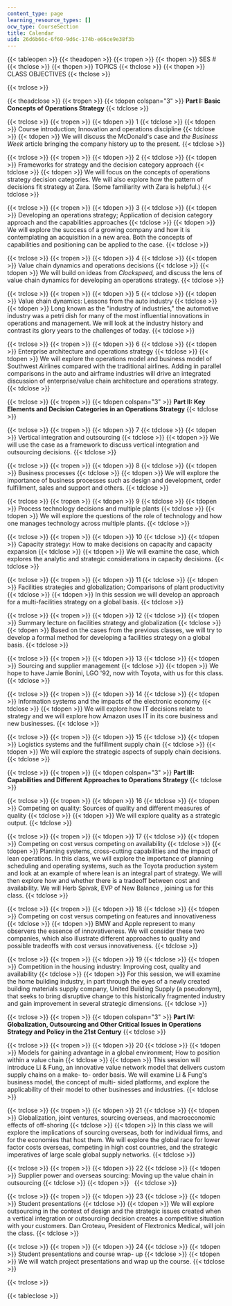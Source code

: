 ```yaml
---
content_type: page
learning_resource_types: []
ocw_type: CourseSection
title: Calendar
uid: 26d6b66c-6f60-9d6c-174b-e66ce9e38f3b
---
```


{{< tableopen >}}
{{< theadopen >}}
{{< tropen >}}
{{< thopen >}}
SES #
{{< thclose >}}
{{< thopen >}}
TOPICS
{{< thclose >}}
{{< thopen >}}
CLASS OBJECTIVES
{{< thclose >}}

{{< trclose >}}

{{< theadclose >}}
{{< tropen >}}
{{< tdopen colspan="3" >}}
**Part I: Basic Concepts of Operations Strategy**
{{< tdclose >}}

{{< trclose >}}
{{< tropen >}}
{{< tdopen >}}
1
{{< tdclose >}}
{{< tdopen >}}
Course introduction; Innovation and operations discipline
{{< tdclose >}}
{{< tdopen >}}
We will discuss the McDonald's case and _the Business Week_ article bringing the company history up to the present.
{{< tdclose >}}

{{< trclose >}}
{{< tropen >}}
{{< tdopen >}}
2
{{< tdclose >}}
{{< tdopen >}}
Frameworks for strategy and the decision category approach
{{< tdclose >}}
{{< tdopen >}}
We will focus on the concepts of operations strategy decision categories. We will also explore how the pattern of decisions fit strategy at Zara. (Some familiarity with Zara is helpful.)
{{< tdclose >}}

{{< trclose >}}
{{< tropen >}}
{{< tdopen >}}
3
{{< tdclose >}}
{{< tdopen >}}
Developing an operations strategy; Application of decision category approach and the capabilities approaches
{{< tdclose >}}
{{< tdopen >}}
We will explore the success of a growing company and how it is contemplating an acquisition in a new area. Both the concepts of capabilities and positioning can be applied to the case.
{{< tdclose >}}

{{< trclose >}}
{{< tropen >}}
{{< tdopen >}}
4
{{< tdclose >}}
{{< tdopen >}}
Value chain dynamics and operations decisions
{{< tdclose >}}
{{< tdopen >}}
We will build on ideas from _Clockspeed,_ and discuss the lens of value chain dynamics for developing an operations strategy.
{{< tdclose >}}

{{< trclose >}}
{{< tropen >}}
{{< tdopen >}}
5
{{< tdclose >}}
{{< tdopen >}}
Value chain dynamics: Lessons from the auto industry
{{< tdclose >}}
{{< tdopen >}}
Long known as the "industry of industries," the automotive industry was a petri dish for many of the most influential innovations in operations and management. We will look at the industry history and contrast its glory years to the challenges of today.
{{< tdclose >}}

{{< trclose >}}
{{< tropen >}}
{{< tdopen >}}
6
{{< tdclose >}}
{{< tdopen >}}
Enterprise architecture and operations strategy
{{< tdclose >}}
{{< tdopen >}}
We will explore the operations model and business model of Southwest Airlines compared with the traditional airlines. Adding in parallel comparisons in the auto and airframe industries will drive an integrated discussion of enterprise/value chain architecture and operations strategy.
{{< tdclose >}}

{{< trclose >}}
{{< tropen >}}
{{< tdopen colspan="3" >}}
**Part II: Key Elements and Decision Categories in an Operations Strategy**
{{< tdclose >}}

{{< trclose >}}
{{< tropen >}}
{{< tdopen >}}
7
{{< tdclose >}}
{{< tdopen >}}
Vertical integration and outsourcing
{{< tdclose >}}
{{< tdopen >}}
We will use the case as a framework to discuss vertical integration and outsourcing decisions.
{{< tdclose >}}

{{< trclose >}}
{{< tropen >}}
{{< tdopen >}}
8
{{< tdclose >}}
{{< tdopen >}}
Business processes
{{< tdclose >}}
{{< tdopen >}}
We will explore the importance of business processes such as design and development, order fulfillment, sales and support and others.
{{< tdclose >}}

{{< trclose >}}
{{< tropen >}}
{{< tdopen >}}
9
{{< tdclose >}}
{{< tdopen >}}
Process technology decisions and multiple plants
{{< tdclose >}}
{{< tdopen >}}
We will explore the questions of the role of technology and how one manages technology across multiple plants.
{{< tdclose >}}

{{< trclose >}}
{{< tropen >}}
{{< tdopen >}}
10
{{< tdclose >}}
{{< tdopen >}}
Capacity strategy: How to make decisions on capacity and capacity expansion
{{< tdclose >}}
{{< tdopen >}}
We will examine the case, which explores the analytic and strategic considerations in capacity decisions.
{{< tdclose >}}

{{< trclose >}}
{{< tropen >}}
{{< tdopen >}}
11
{{< tdclose >}}
{{< tdopen >}}
Facilities strategies and globalization; Comparisons of plant productivity
{{< tdclose >}}
{{< tdopen >}}
In this session we will develop an approach for a multi-facilities strategy on a global basis.
{{< tdclose >}}

{{< trclose >}}
{{< tropen >}}
{{< tdopen >}}
12
{{< tdclose >}}
{{< tdopen >}}
Summary lecture on facilities strategy and globalization
{{< tdclose >}}
{{< tdopen >}}
Based on the cases from the previous classes, we will try to develop a formal method for developing a facilities strategy on a global basis.
{{< tdclose >}}

{{< trclose >}}
{{< tropen >}}
{{< tdopen >}}
13
{{< tdclose >}}
{{< tdopen >}}
Sourcing and supplier management
{{< tdclose >}}
{{< tdopen >}}
We hope to have Jamie Bonini, LGO '92, now with Toyota, with us for this class.
{{< tdclose >}}

{{< trclose >}}
{{< tropen >}}
{{< tdopen >}}
14
{{< tdclose >}}
{{< tdopen >}}
Information systems and the impacts of the electronic economy
{{< tdclose >}}
{{< tdopen >}}
We will explore how IT decisions relate to strategy and we will explore how Amazon uses IT in its core business and new businesses.
{{< tdclose >}}

{{< trclose >}}
{{< tropen >}}
{{< tdopen >}}
15
{{< tdclose >}}
{{< tdopen >}}
Logistics systems and the fulfillment supply chain
{{< tdclose >}}
{{< tdopen >}}
We will explore the strategic aspects of supply chain decisions.
{{< tdclose >}}

{{< trclose >}}
{{< tropen >}}
{{< tdopen colspan="3" >}}
**Part III: Capabilities and Different Approaches to Operations Strategy**
{{< tdclose >}}

{{< trclose >}}
{{< tropen >}}
{{< tdopen >}}
16
{{< tdclose >}}
{{< tdopen >}}
Competing on quality: Sources of quality and different measures of quality
{{< tdclose >}}
{{< tdopen >}}
We will explore quality as a strategic output.
{{< tdclose >}}

{{< trclose >}}
{{< tropen >}}
{{< tdopen >}}
17
{{< tdclose >}}
{{< tdopen >}}
Competing on cost versus competing on availability
{{< tdclose >}}
{{< tdopen >}}
Planning systems, cross-cutting capabilities and the impact of lean operations. In this class, we will explore the importance of planning scheduling and operating systems, such as the Toyota production system and look at an example of where lean is an integral part of strategy. We will then explore how and whether there is a tradeoff between cost and availability. We will Herb Spivak, EVP of New Balance , joining us for this class.
{{< tdclose >}}

{{< trclose >}}
{{< tropen >}}
{{< tdopen >}}
18
{{< tdclose >}}
{{< tdopen >}}
Competing on cost versus competing on features and innovativeness
{{< tdclose >}}
{{< tdopen >}}
BMW and Apple represent to many observers the essence of innovativeness. We will consider these two companies, which also illustrate different approaches to quality and possible tradeoffs with cost versus innovativeness.
{{< tdclose >}}

{{< trclose >}}
{{< tropen >}}
{{< tdopen >}}
19
{{< tdclose >}}
{{< tdopen >}}
Competition in the housing industry: Improving cost, quality and availability
{{< tdclose >}}
{{< tdopen >}}
For this session, we will examine the home building industry, in part through the eyes of a newly created building materials supply company, United Building Supply (a pseudonym), that seeks to bring disruptive change to this historically fragmented industry and gain improvement in several strategic dimensions.
{{< tdclose >}}

{{< trclose >}}
{{< tropen >}}
{{< tdopen colspan="3" >}}
**Part IV: Globalization, Outsourcing and Other Critical Issues in Operations Strategy and Policy in the 21st Century**
{{< tdclose >}}

{{< trclose >}}
{{< tropen >}}
{{< tdopen >}}
20
{{< tdclose >}}
{{< tdopen >}}
Models for gaining advantage in a global environment; How to position within a value chain
{{< tdclose >}}
{{< tdopen >}}
This session will introduce Li & Fung, an innovative value network model that delivers custom supply chains on a make- to- order basis. We will examine Li & Fung's business model, the concept of multi- sided platforms, and explore the applicability of their model to other businesses and industries.
{{< tdclose >}}

{{< trclose >}}
{{< tropen >}}
{{< tdopen >}}
21
{{< tdclose >}}
{{< tdopen >}}
Globalization, joint ventures, sourcing overseas, and macroeconomic effects of off-shoring
{{< tdclose >}}
{{< tdopen >}}
In this class we will explore the implications of sourcing overseas, both for individual firms, and for the economies that host them. We will explore the global race for lower factor costs overseas, competing in high cost countries, and the strategic imperatives of large scale global supply networks.
{{< tdclose >}}

{{< trclose >}}
{{< tropen >}}
{{< tdopen >}}
22
{{< tdclose >}}
{{< tdopen >}}
Supplier power and overseas sourcing: Moving up the value chain in outsourcing
{{< tdclose >}}
{{< tdopen >}}
 
{{< tdclose >}}

{{< trclose >}}
{{< tropen >}}
{{< tdopen >}}
23
{{< tdclose >}}
{{< tdopen >}}
Student presentations
{{< tdclose >}}
{{< tdopen >}}
We will explore outsourcing in the context of design and the strategic issues created when a vertical integration or outsourcing decision creates a competitive situation with your customers. Dan Croteau, President of Flextronics Medical, will join the class.
{{< tdclose >}}

{{< trclose >}}
{{< tropen >}}
{{< tdopen >}}
24
{{< tdclose >}}
{{< tdopen >}}
Student presentations and course wrap- up
{{< tdclose >}}
{{< tdopen >}}
We will watch project presentations and wrap up the course.
{{< tdclose >}}

{{< trclose >}}

{{< tableclose >}}